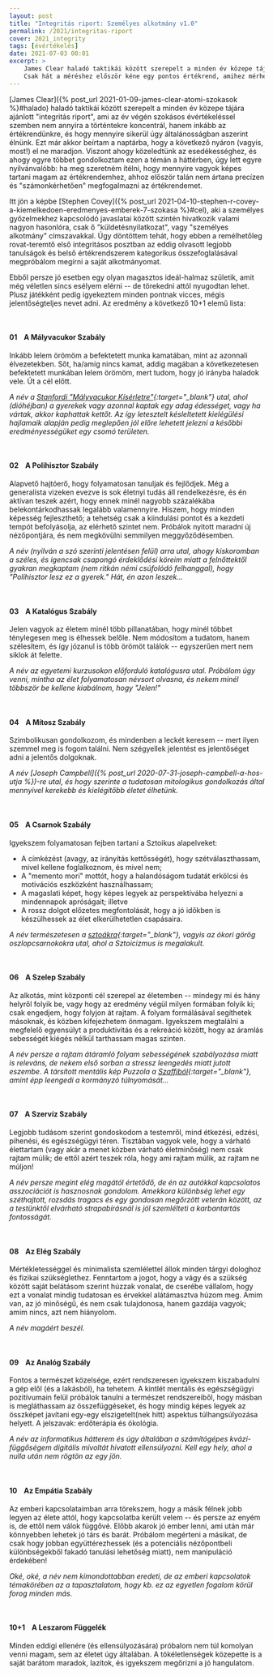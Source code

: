 ```yaml
---
layout: post
title: "Integritás riport: Személyes alkotmány v1.0"
permalink: /2021/integritas-riport
cover: 2021_integrity
tags: [évértékelés]
date: 2021-07-03 00:01
excerpt: >
    James Clear haladó taktikái között szerepelt a minden év közepe tájára ajánlott "integritás riport", ami az év végén szokásos évértékeléssel szemben nem annyira a történtekre koncentrál, hanem inkább az értékrendünkre, és hogy mennyire sikerül úgy általánosságban aszerint élnünk.
    Csak hát a méréshez először kéne egy pontos értékrend, amihez mérhetünk...
---
```


[James Clear]({% post_url 2021-01-09-james-clear-atomi-szokasok %}#halado) haladó taktikái között szerepelt a minden év közepe tájára ajánlott "integritás riport", ami az év végén szokásos évértékeléssel szemben nem annyira a történtekre koncentrál, hanem inkább az értékrendünkre, és hogy mennyire sikerül úgy általánosságban aszerint élnünk.
Ezt már akkor beírtam a naptárba, hogy a következő nyáron (vagyis, most!) el ne maradjon.
Viszont ahogy közeledtünk az esedékességhez, és ahogy egyre többet gondolkoztam ezen a témán a háttérben, úgy lett egyre nyilvánvalóbb: ha meg szeretném ítélni, hogy mennyire vagyok képes tartani magam az értékrendemhez, ahhoz először talán nem ártana precízen és "számonkérhetően" megfogalmazni az értékrendemet.


Itt jön a képbe [Stephen Covey]({% post_url 2021-04-10-stephen-r-covey-a-kiemelkedoen-eredmenyes-emberek-7-szokasa %}#cel), aki a személyes győzelmekhez kapcsolódó javaslatai között szintén hivatkozik valami nagyon hasonlóra, csak ő "küldetésnyilatkozat", vagy "személyes alkotmány" címszavakkal.
Úgy döntöttem tehát, hogy ebben a remélhetőleg rovat-teremtő első integritásos posztban az eddig olvasott legjobb tanulságok és belső értékrendszerem kategorikus összefoglalásával megpróbálom megírni a saját alkotmányomat.

Ebből persze jó esetben egy olyan magasztos ideál-halmaz születik, amit még véletlen sincs esélyem elérni -- de törekedni attól nyugodtan lehet.
Plusz játékként pedig igyekeztem minden pontnak vicces, mégis jelentőségteljes nevet adni.
Az eredmény a következő 10+1 elemű lista:

<br>





#### **01**&nbsp;&nbsp;&nbsp; A Mályvacukor Szabály

Inkább lelem örömöm a befektetett munka kamatában, mint az azonnali élvezetekben.
Sőt, ha/amíg nincs kamat, addig magában a következetesen befektetett munkában lelem örömöm, mert tudom, hogy jó irányba haladok vele.
Út a cél előtt.

*A név a [Stanfordi "Mályvacukor Kísérletre"](https://en.wikipedia.org/wiki/Stanford_marshmallow_experiment){:target="_blank"} utal, ahol (dióhéjban) a gyerekek vagy azonnal kaptak egy adag édességet, vagy ha vártak, akkor kaphattak kettőt.*
*Az így letesztelt késleltetett kielégülési hajlamaik alapján pedig meglepően jól előre lehetett jelezni a későbbi eredményességüket egy csomó területen.*

<br>





#### **02**&nbsp;&nbsp;&nbsp; A Polihisztor Szabály

Alapvető hajtóerő, hogy folyamatosan tanuljak és fejlődjek.
Még a generalista vizeken evezve is sok életnyi tudás áll rendelkezésre, és én aktívan teszek azért, hogy ennek minél nagyobb százalékába belekontárkodhassak legalább valamennyire.
Hiszem, hogy minden képesség fejleszthető; a tehetség csak a kiindulási pontot és a kezdeti tempót befolyásolja, az elérhető szintet nem.
Próbálok nyitott maradni új nézőpontjára, és nem megkövülni semmilyen meggyőződésemben.

*A név (nyilván a szó szerinti jelentésen felül) arra utal, ahogy kiskoromban a széles, és igencsak csapongó érdeklődési köreim miatt a felnőttektől gyakran megkaptam (nem ritkán némi csúfolódó felhanggal), hogy "Polihisztor lesz ez a gyerek."*
*Hát, én azon leszek...*

<br>





#### **03**&nbsp;&nbsp;&nbsp; A Katalógus Szabály

Jelen vagyok az életem minél több pillanatában, hogy minél többet ténylegesen meg is élhessek belőle.
Nem módosítom a tudatom, hanem szélesítem, és így józanul is több örömöt találok -- egyszerűen mert nem siklok át felette.

*A név az egyetemi kurzusokon előforduló katalógusra utal.*
*Próbálom úgy venni, mintha az élet folyamatosan névsort olvasna, és nekem minél többször be kellene kiabálnom, hogy "Jelen!"*

<br>





#### **04**&nbsp;&nbsp;&nbsp; A Mítosz Szabály

Szimbolikusan gondolkozom, és mindenben a leckét keresem -- mert ilyen szemmel meg is fogom találni.
Nem szégyellek jelentést es jelentőséget adni a jelentős dolgoknak.

*A név [Joseph Campbell]({% post_url 2020-07-31-joseph-campbell-a-hos-utja %})-re utal, és hogy szerinte a tudatosan mitologikus gondolkozás által mennyivel kerekebb és kielégítőbb életet élhetünk.*

<br>





#### **05**&nbsp;&nbsp;&nbsp; A Csarnok Szabály

Igyekszem folyamatosan fejben tartani a Sztoikus alapelveket:

- A címkézést (avagy, az irányítás kettősségét), hogy szétválaszthassam, mivel kellene foglalkoznom, és mivel nem;
- A "memento mori" mottót, hogy a halandóságom tudatát erkölcsi és motivációs eszközként használhassam;
- A magaslati képet, hogy képes legyek az perspektívába helyezni a mindennapok apróságait; illetve
- A rossz dolgot előzetes megfontolását, hogy a jó időkben is készülhessek az élet elkerülhetetlen csapásaira.

*A név természetesen a [sztoákra](https://hu.wikipedia.org/wiki/Sztoa_(%C3%A9p%C3%ADt%C3%A9szet)){:target="_blank"}, vagyis az ókori görög oszlopcsarnokokra utal, ahol a Sztoicizmus is megalakult.*

<br>





#### **06**&nbsp;&nbsp;&nbsp; A Szelep Szabály

Az alkotás, mint központi cél szerepel az életemben -- mindegy mi és hány helyről folyik be, vagy hogy az eredmény végül milyen formában folyik ki; csak engedjem, hogy folyjon át rajtam.
A folyam formálásával segíthetek másoknak, és közben kifejezhetem önmagam.
Igyekszem megtalálni a megfelelő egyensúlyt a produktivitás és a rekreáció között, hogy az áramlás sebességét kiégés nélkül tarthassam magas szinten. 

*A név persze a rajtam átáramló folyam sebességének szabályozása miatt is releváns, de nekem első sorban a stressz leengedés miatt jutott eszembe.*
*A társított mentális kép Puzzola a [Szaffiból](https://hu.wikipedia.org/wiki/Szaffi_(film)){:target="_blank"}, amint épp leengedi a kormányzó túlnyomását...*

<br>





#### **07**&nbsp;&nbsp;&nbsp; A Szervíz Szabály

Legjobb tudásom szerint gondoskodom a testemről, mind étkezési, edzési, pihenési, és egészségügyi téren.
Tisztában vagyok vele, hogy a várható élettartam (vagy akár a menet közben várható életminőség) nem csak rajtam múlik; de ettől azért teszek róla, hogy ami rajtam múlik, az rajtam ne múljon!

*A név persze megint elég magától értetődő, de én az autókkal kapcsolatos asszociációt is hasznosnak gondolom.*
*Amekkora különbség lehet egy széthajtott, rozsdás tragacs és egy gondosan megőrzött veterán között, az a testünktől elvárható strapabírásnál is jól szemlélteti a karbantartás fontosságát.*

<br>





#### **08**&nbsp;&nbsp;&nbsp; Az Elég Szabály

Mértékletességgel és minimalista szemlélettel állok minden tárgyi dologhoz és fizikai szükséglethez.
Fenntartom a jogot, hogy a vágy és a szükség között saját belátásom szerint húzzak vonalat, de cserébe vállalom, hogy ezt a vonalat mindig tudatosan es érvekkel alátámasztva húzom meg.
Amim van, az jó minőségű, és nem csak tulajdonosa, hanem gazdája vagyok; amim nincs, azt nem hiányolom.

*A név magáért beszél.*

<br>





#### **09**&nbsp;&nbsp;&nbsp; Az Analóg Szabály

Fontos a természet közelsége, ezért rendszeresen igyekszem kiszabadulni a gép elől (és a lakásból), ha tehetem.
A kintlét mentális és egészségügyi pozitívumain felül próbálok tanulni a természet rendszereiből, hogy másban is megláthassam az összefüggéseket, és hogy mindig képes legyek az összképet javítani egy-egy elszigetelt(nek hitt) aspektus túlhangsúlyozása helyett.
A jelszavak: erdőterápia és ökológia.

*A név az informatikus hátterem és úgy általában a számítógépes kvázi-függőségem digitális mivoltát hivatott ellensúlyozni.*
*Kell egy hely, ahol a nulla után nem rögtön az egy jön.*

<br>





#### **10**&nbsp;&nbsp;&nbsp; Az Empátia Szabály

Az emberi kapcsolataimban arra törekszem, hogy a másik félnek jobb legyen az élete attól, hogy kapcsolatba került velem -- és persze az enyém is, de ettől nem válok függővé.
Előbb akarok jó ember lenni, ami után már könnyebben lehetek jó társ és barát.
Próbálom megérteni a másikat, de csak hogy jobban együttérezhessek (és a potenciális nézőpontbeli különbségekből fakadó tanulási lehetőség miatt), nem manipuláció érdekében!

*Oké, oké, a név nem kimondottabban eredeti, de az emberi kapcsolatok témakörében az a tapasztalatom, hogy kb. ez az egyetlen fogalom körül forog minden más.*

<br>





#### **10+1**&nbsp;&nbsp;&nbsp; A Leszarom Függelék

Minden eddigi ellenére (és ellensúlyozására) próbalom nem túl komolyan venni magam, sem az életet úgy általában.
A tökéletlenségek közepette is a saját barátom maradok, lazítok, és igyekszem megőrizni a jó hangulatom.

<br>